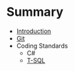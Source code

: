 # Summary

* [Introduction](README.md)
* [Git](git.md)
* Coding Standards
  * C\#
  * [T-SQL](t-sql.md)

